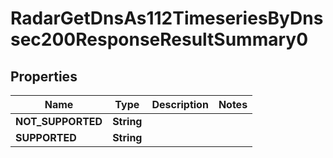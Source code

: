 

# RadarGetDnsAs112TimeseriesByDnssec200ResponseResultSummary0


## Properties

| Name | Type | Description | Notes |
|------------ | ------------- | ------------- | -------------|
|**NOT_SUPPORTED** | **String** |  |  |
|**SUPPORTED** | **String** |  |  |



